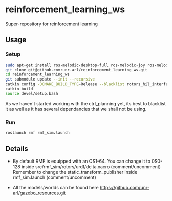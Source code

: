 # reinforcement_learning_ws

Super-repository for reinforcement learning

## Usage

### Setup

```bash
sudo apt-get install ros-melodic-desktop-full ros-melodic-joy ros-melodic-octomap-ros ros-melodic-mavlink python-wstool python-catkin-tools protobuf-compiler libgoogle-glog-dev ros-melodic-control-toolbox
git clone git@github.com:unr-arl/reinforcement_learning_ws.git
cd reinforcement_learning_ws
git submodule update --init --recursive
catkin config -DCMAKE_BUILD_TYPE=Release --blacklist rotors_hil_interface ctrl_planning
catkin build
source devel/setup.bash
```

As we haven't started working with the ctrl_planning yet, its best to blacklist it as well as it has several dependancies that we shall not be using.

### Run

```bash
roslaunch rmf rmf_sim.launch
```

## Details

- By default RMF is equipped with an OS1-64. You can change it to 0S0-128 inside 
src/rmf_sim/rotors/urdf/delta.xacro (comment/uncomment)\
Remember to change the static_transform_publisher inside rmf_sim.launch (comment/uncomment)

- All the models/worlds can be found here https://github.com/unr-arl/gazebo_resources.git

